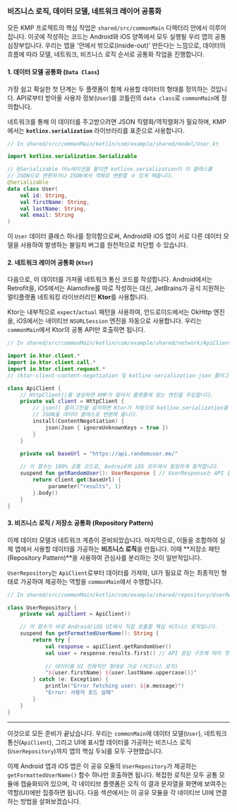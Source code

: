### 비즈니스 로직, 데이터 모델, 네트워크 레이어 공통화

모든 KMP 프로젝트의 핵심 작업은 `shared/src/commonMain` 디렉터리 안에서 이루어집니다. 이곳에 작성하는 코드는 Android와 iOS 양쪽에서 모두 실행될 우리 앱의 공통 심장부입니다. 우리는 앱을 '안에서 밖으로(inside-out)' 만든다는 느낌으로, 데이터의 흐름에 따라 모델, 네트워크, 비즈니스 로직 순서로 공통화 작업을 진행합니다.

#### 1\. 데이터 모델 공통화 (`Data Class`)

가장 쉽고 확실한 첫 단계는 두 플랫폼이 함께 사용할 데이터의 형태를 정의하는 것입니다. API로부터 받아올 사용자 정보(`User`)를 코틀린의 `data class`로 `commonMain`에 정의합니다.

네트워크를 통해 이 데이터를 주고받으려면 JSON 직렬화/역직렬화가 필요하며, KMP에서는 **`kotlinx.serialization`** 라이브러리를 표준으로 사용합니다.

```kotlin
// In shared/src/commonMain/kotlin/com/example/shared/model/User.kt

import kotlinx.serialization.Serializable

// @Serializable 어노테이션을 붙이면 kotlinx.serialization이 이 클래스를
// JSON으로 변환하거나 JSON에서 객체로 변환할 수 있게 해줍니다.
@Serializable
data class User(
    val id: String,
    val firstName: String,
    val lastName: String,
    val email: String
)
```

이 `User` 데이터 클래스 하나를 정의함으로써, Android와 iOS 앱이 서로 다른 데이터 모델을 사용하여 발생하는 불일치 버그를 원천적으로 차단할 수 있습니다.

#### 2\. 네트워크 레이어 공통화 (`Ktor`)

다음으로, 이 데이터를 가져올 네트워크 통신 코드를 작성합니다. Android에서는 Retrofit을, iOS에서는 Alamofire를 따로 작성하는 대신, JetBrains가 공식 지원하는 멀티플랫폼 네트워킹 라이브러리인 **Ktor**를 사용합니다.

Ktor는 내부적으로 `expect`/`actual` 패턴을 사용하여, 안드로이드에서는 OkHttp 엔진을, iOS에서는 네이티브 `NSURLSession` 엔진을 자동으로 사용합니다. 우리는 `commonMain`에서 Ktor의 공통 API만 호출하면 됩니다.

```kotlin
// In shared/src/commonMain/kotlin/com/example/shared/network/ApiClient.kt

import io.ktor.client.*
import io.ktor.client.call.*
import io.ktor.client.request.*
// (ktor-client-content-negotiation 및 kotlinx-serialization-json 플러그인 설정 필요)

class ApiClient {
    // HttpClient()를 생성하면 KMP가 알아서 플랫폼에 맞는 엔진을 주입합니다.
    private val client = HttpClient {
        // json() 플러그인을 설치하면 Ktor가 자동으로 kotlinx.serialization을 사용해
        // JSON을 데이터 클래스로 변환해 줍니다.
        install(ContentNegotiation) {
            json(Json { ignoreUnknownKeys = true })
        }
    }
    
    private val baseUrl = "https://api.randomuser.me/"

    // 이 함수는 100% 공통 코드로, Android와 iOS 모두에서 동일하게 동작합니다.
    suspend fun getRandomUser(): UserResponse { // UserResponse는 API 응답 전체를 감싸는 data class
        return client.get(baseUrl) {
             parameter("results", 1)
        }.body()
    }
}
```

#### 3\. 비즈니스 로직 / 저장소 공통화 (Repository Pattern)

이제 데이터 모델과 네트워크 계층이 준비되었습니다. 마지막으로, 이들을 조합하여 실제 앱에서 사용할 데이터를 가공하는 **비즈니스 로직**을 만듭니다. 이때 \*\*저장소 패턴(Repository Pattern)\*\*을 사용하여 관심사를 분리하는 것이 일반적입니다.

`UserRepository`는 `ApiClient`로부터 데이터를 가져와, UI가 필요로 하는 최종적인 형태로 가공하여 제공하는 역할을 `commonMain`에서 수행합니다.

```kotlin
// In shared/src/commonMain/kotlin/com/example/shared/repository/UserRepository.kt

class UserRepository {
    private val apiClient = ApiClient()

    // 이 함수가 바로 Android/iOS UI에서 직접 호출할 핵심 비즈니스 로직입니다.
    suspend fun getFormattedUserName(): String {
        return try {
            val response = apiClient.getRandomUser()
            val user = response.results.first() // API 응답 구조에 따라 첫 번째 유저 추출
            
            // 데이터를 UI 친화적인 형태로 가공 (비즈니스 로직)
            "${user.firstName} ${user.lastName.uppercase()}"
        } catch (e: Exception) {
            println("Error fetching user: ${e.message}")
            "Error: 사용자 로드 실패"
        }
    }
}
```

-----

이것으로 모든 준비가 끝났습니다. 우리는 `commonMain`에 데이터 모델(`User`), 네트워크 통신(`ApiClient`), 그리고 UI에 표시할 데이터를 가공하는 비즈니스 로직(`UserRepository`)까지 앱의 핵심 두뇌를 모두 구현했습니다.

이제 Android 앱과 iOS 앱은 이 공유 모듈의 `UserRepository`가 제공하는 `getFormattedUserName()` 함수 하나만 호출하면 됩니다. 복잡한 로직은 모두 공통 모듈에 캡슐화되어 있으며, 각 네이티브 플랫폼은 오직 이 결과 문자열을 화면에 보여주는 역할(UI)에만 집중하면 됩니다. 다음 섹션에서는 이 공유 모듈을 각 네이티브 UI에 연결하는 방법을 살펴보겠습니다.